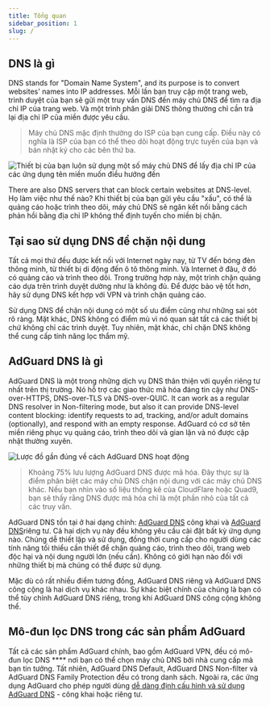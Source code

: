 ```yaml
---
title: Tổng quan
sidebar_position: 1
slug: /
---
```


## DNS là gì

DNS stands for "Domain Name System", and its purpose is to convert websites' names into IP addresses. Mỗi lần bạn truy cập một trang web, trình duyệt của bạn sẽ gửi một truy vấn DNS đến máy chủ DNS để tìm ra địa chỉ IP của trang web. Và một trình phân giải DNS thông thường chỉ cần trả lại địa chỉ IP của miền được yêu cầu.

> Máy chủ DNS mặc định thường do ISP của bạn cung cấp. Điều này có nghĩa là ISP của bạn có thể theo dõi hoạt động trực tuyến của bạn và bán nhật ký cho các bên thứ ba.

![Thiết bị của bạn luôn sử dụng một số máy chủ DNS để lấy địa chỉ IP của các ứng dụng tên miền muốn điều hướng đến](https://cdn.adguard.com/content/blog/articles/dns-cbs/scr1.png)

There are also DNS servers that can block certain websites at DNS-level. Họ làm việc như thế nào? Khi thiết bị của bạn gửi yêu cầu "xấu", có thể là quảng cáo hoặc trình theo dõi, máy chủ DNS sẽ ngăn kết nối bằng cách phản hồi bằng địa chỉ IP không thể định tuyến cho miền bị chặn.

## Tại sao sử dụng DNS để chặn nội dung

Tất cả mọi thứ đều được kết nối với Internet ngày nay, từ TV đến bóng đèn thông minh, từ thiết bị di động đến ô tô thông minh. Và Internet ở đâu, ở đó có quảng cáo và trình theo dõi. Trong trường hợp này, một trình chặn quảng cáo dựa trên trình duyệt dường như là không đủ. Để được bảo vệ tốt hơn, hãy sử dụng DNS kết hợp với VPN và trình chặn quảng cáo.

Sử dụng DNS để chặn nội dung có một số ưu điểm cũng như những sai sót rõ ràng. Mặt khác, DNS không có điểm mù vì nó quan sát tất cả các thiết bị chứ không chỉ các trình duyệt. Tuy nhiên, mặt khác, chỉ chặn DNS không thể cung cấp tính năng lọc thẩm mỹ.

## AdGuard DNS là gì

AdGuard DNS là một trong những dịch vụ DNS thân thiện với quyền riêng tư nhất trên thị trường. Nó hỗ trợ các giao thức mã hóa đáng tin cậy như DNS-over-HTTPS, DNS-over-TLS và DNS-over-QUIC. It can work as a regular DNS resolver in Non-filtering mode, but also it can provide DNS-level content blocking: identify requests to ad, tracking, and/or adult domains (optionally), and respond with an empty response. AdGuard có cơ sở tên miền riêng phục vụ quảng cáo, trình theo dõi và gian lận và nó được cập nhật thường xuyên.

![Lược đồ gần đúng về cách AdGuard DNS hoạt động](https://cdn.adguard.com/public/Adguard/Blog/scr2.png)

> Khoảng 75% lưu lượng AdGuard DNS được mã hóa. Đây thực sự là điểm phân biệt các máy chủ DNS chặn nội dung với các máy chủ DNS khác. Nếu bạn nhìn vào số liệu thống kê của CloudFlare hoặc Quad9, bạn sẽ thấy rằng DNS được mã hóa chỉ là một phần nhỏ của tất cả các truy vấn.

AdGuard DNS tồn tại ở hai dạng chính: [AdGuard DNS](public-dns/overview.md) công khai và [AdGuard DNS](private-dns/overview.md)riêng tư. Cả hai dịch vụ này đều không yêu cầu cài đặt bất kỳ ứng dụng nào. Chúng dễ thiết lập và sử dụng, đồng thời cung cấp cho người dùng các tính năng tối thiểu cần thiết để chặn quảng cáo, trình theo dõi, trang web độc hại và nội dung người lớn (nếu cần). Không có giới hạn nào đối với những thiết bị mà chúng có thể được sử dụng.

Mặc dù có rất nhiều điểm tương đồng, AdGuard DNS riêng và AdGuard DNS công cộng là hai dịch vụ khác nhau. Sự khác biệt chính của chúng là bạn có thể tùy chỉnh AdGuard DNS riêng, trong khi AdGuard DNS công cộng không thể.

## Mô-đun lọc DNS trong các sản phẩm AdGuard

Tất cả các sản phẩm AdGuard chính, bao gồm AdGuard VPN, đều có mô-đun lọc DNS **** nơi bạn có thể chọn máy chủ DNS bởi nhà cung cấp mà bạn tin tưởng. Tất nhiên, AdGuard DNS Default, AdGuard DNS Non-filter và AdGuard DNS Family Protection đều có trong danh sách. Ngoài ra, các ứng dụng AdGuard cho phép người dùng [dễ dàng định cấu hình và sử dụng AdGuard DNS](https://adguard-dns.io/en/public-dns.html) - công khai hoặc riêng tư.







